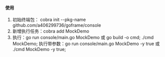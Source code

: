 #### 使用
1. 初始终端包： cobra init --pkg-name github.com/a406299736/goframe/console
2. 新增执行任务：cobra add MockDemo
3. 执行：go run console/main.go MockDemo 或 go build -o cmd; ./cmd MockDemo;
   执行带参数：go run console/main.go MockDemo -y true 或 ./cmd MockDemo -y true;